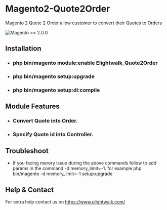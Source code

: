 # Magento2-Quote2Order
Magento 2 Quote 2 Order allow customer to convert their Quotes to Orders

![Magento >= 2.0.0](https://img.shields.io/badge/magento-%3E=2.0.0-blue.svg)

Installation 
--------------

- ### php bin/magento module:enable Elightwalk_Quote2Order
- ### php bin/magento setup:upgrade
- ### php bin/magento setup:di:compile

Module Features 
--------------

- ### Convert Quote into Order.
- ### Specify Quote id into Controller.


Troubleshoot 
--------------

- If you facing merory issue during the above commands follow to add params in the command -d memory_limit=-1.
for example php bin/magento -d memory_limit=-1 setup:upgrade


Help & Contact  
--------------

For extra help contact us on https://www.elightwalk.com/
